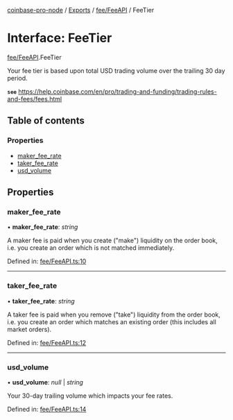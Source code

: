 [coinbase-pro-node](../README.md) / [Exports](../modules.md) / [fee/FeeAPI](../modules/fee_feeapi.md) / FeeTier

# Interface: FeeTier

[fee/FeeAPI](../modules/fee_feeapi.md).FeeTier

Your fee tier is based upon total USD trading volume over the trailing 30 day period.

**`see`** https://help.coinbase.com/en/pro/trading-and-funding/trading-rules-and-fees/fees.html

## Table of contents

### Properties

- [maker_fee_rate](fee_feeapi.feetier.md#maker_fee_rate)
- [taker_fee_rate](fee_feeapi.feetier.md#taker_fee_rate)
- [usd_volume](fee_feeapi.feetier.md#usd_volume)

## Properties

### maker_fee_rate

• **maker_fee_rate**: _string_

A maker fee is paid when you create ("make") liquidity on the order book, i.e. you create an order which is not matched immediately.

Defined in: [fee/FeeAPI.ts:10](https://github.com/bennycode/coinbase-pro-node/blob/845b71d/src/fee/FeeAPI.ts#L10)

---

### taker_fee_rate

• **taker_fee_rate**: _string_

A taker fee is paid when you remove ("take") liquidity from the order book, i.e. you create an order which matches an existing order (this includes all market orders).

Defined in: [fee/FeeAPI.ts:12](https://github.com/bennycode/coinbase-pro-node/blob/845b71d/src/fee/FeeAPI.ts#L12)

---

### usd_volume

• **usd_volume**: _null_ \| _string_

Your 30-day trailing volume which impacts your fee rates.

Defined in: [fee/FeeAPI.ts:14](https://github.com/bennycode/coinbase-pro-node/blob/845b71d/src/fee/FeeAPI.ts#L14)
